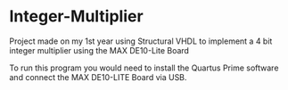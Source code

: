 # Integer-Multiplier
Project made on my 1st year using Structural VHDL to implement a 4 bit integer multiplier using the MAX DE10-Lite Board


To run this program you would need to install the Quartus Prime software and connect the MAX DE10-LITE Board via USB.
